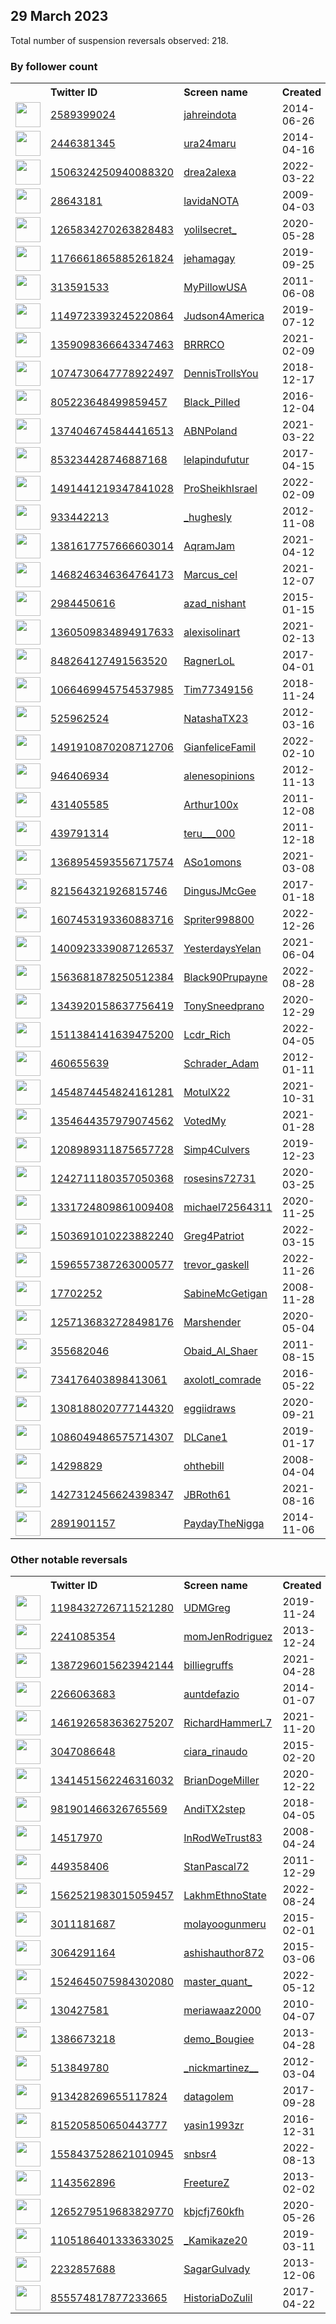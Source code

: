 
## 29 March 2023
Total number of suspension reversals observed: 218.

### By follower count
<table><tr><th></th><th align="left">Twitter ID</th><th align="left">Screen name</th>
<th align="left">Created</th><th align="left">Status</th><th align="left">Suspended</th><th align="left">Followers</th>
<tr><td><a href="https://pbs.twimg.com/profile_images/1628126442448990209/UdUUf1J6_normal.jpg"><img src="https://pbs.twimg.com/profile_images/1628126442448990209/UdUUf1J6_normal.jpg" width="40px" height="40px" align="center"/></a></td><td><a href="https://twitter.com/intent/user?user_id=2589399024">2589399024</a></td><td><a href="https://twitter.com/jahreindota">jahreindota</a></td><td>2014-06-26</td><td align="center"></td><td>2022-11-05</td><td>837906</td></tr>
<tr><td><a href="https://pbs.twimg.com/profile_images/1476769001481318405/66ZZWQaU_normal.jpg"><img src="https://pbs.twimg.com/profile_images/1476769001481318405/66ZZWQaU_normal.jpg" width="40px" height="40px" align="center"/></a></td><td><a href="https://twitter.com/intent/user?user_id=2446381345">2446381345</a></td><td><a href="https://twitter.com/ura24maru">ura24maru</a></td><td>2014-04-16</td><td align="center"></td><td>2022-12-02</td><td>373787</td></tr>
<tr><td><a href="https://pbs.twimg.com/profile_images/1659348526676033546/o-NGEXB__normal.jpg"><img src="https://pbs.twimg.com/profile_images/1659348526676033546/o-NGEXB__normal.jpg" width="40px" height="40px" align="center"/></a></td><td><a href="https://twitter.com/intent/user?user_id=1506324250940088320">1506324250940088320</a></td><td><a href="https://twitter.com/drea2alexa">drea2alexa</a></td><td>2022-03-22</td><td align="center"></td><td>2023-03-22</td><td>73464</td></tr>
<tr><td><a href="https://pbs.twimg.com/profile_images/1129352390514216960/30XY7Wb8_normal.jpg"><img src="https://pbs.twimg.com/profile_images/1129352390514216960/30XY7Wb8_normal.jpg" width="40px" height="40px" align="center"/></a></td><td><a href="https://twitter.com/intent/user?user_id=28643181">28643181</a></td><td><a href="https://twitter.com/lavidaNOTA">lavidaNOTA</a></td><td>2009-04-03</td><td align="center"></td><td>2022-12-27</td><td>70407</td></tr>
<tr><td><a href="https://pbs.twimg.com/profile_images/1643598746259800067/XiQ_LDX3_normal.jpg"><img src="https://pbs.twimg.com/profile_images/1643598746259800067/XiQ_LDX3_normal.jpg" width="40px" height="40px" align="center"/></a></td><td><a href="https://twitter.com/intent/user?user_id=1265834270263828483">1265834270263828483</a></td><td><a href="https://twitter.com/yolilsecret_">yolilsecret_</a></td><td>2020-05-28</td><td align="center"></td><td>2023-01-12</td><td>57058</td></tr>
<tr><td><a href="https://pbs.twimg.com/profile_images/1625095378201722880/Nn1BjV6V_normal.jpg"><img src="https://pbs.twimg.com/profile_images/1625095378201722880/Nn1BjV6V_normal.jpg" width="40px" height="40px" align="center"/></a></td><td><a href="https://twitter.com/intent/user?user_id=1176661865885261824">1176661865885261824</a></td><td><a href="https://twitter.com/jehamagay">jehamagay</a></td><td>2019-09-25</td><td align="center"></td><td></td><td>45578</td></tr>
<tr><td><a href="https://pbs.twimg.com/profile_images/609093552849563648/3fZC_xdE_normal.jpg"><img src="https://pbs.twimg.com/profile_images/609093552849563648/3fZC_xdE_normal.jpg" width="40px" height="40px" align="center"/></a></td><td><a href="https://twitter.com/intent/user?user_id=313591533">313591533</a></td><td><a href="https://twitter.com/MyPillowUSA">MyPillowUSA</a></td><td>2011-06-08</td><td align="center"></td><td></td><td>42777</td></tr>
<tr><td><a href="https://pbs.twimg.com/profile_images/1502415756742602756/nFIvTrec_normal.jpg"><img src="https://pbs.twimg.com/profile_images/1502415756742602756/nFIvTrec_normal.jpg" width="40px" height="40px" align="center"/></a></td><td><a href="https://twitter.com/intent/user?user_id=1149723393245220864">1149723393245220864</a></td><td><a href="https://twitter.com/Judson4America">Judson4America</a></td><td>2019-07-12</td><td align="center">👋</td><td>2022-08-18</td><td>30095</td></tr>
<tr><td><a href="https://pbs.twimg.com/profile_images/1643300884749639692/INiDEVB6_normal.jpg"><img src="https://pbs.twimg.com/profile_images/1643300884749639692/INiDEVB6_normal.jpg" width="40px" height="40px" align="center"/></a></td><td><a href="https://twitter.com/intent/user?user_id=1359098366643347463">1359098366643347463</a></td><td><a href="https://twitter.com/BRRRCO">BRRRCO</a></td><td>2021-02-09</td><td align="center"></td><td>2022-06-24</td><td>29093</td></tr>
<tr><td><a href="https://pbs.twimg.com/profile_images/1641095850976747520/z2VRy9r0_normal.jpg"><img src="https://pbs.twimg.com/profile_images/1641095850976747520/z2VRy9r0_normal.jpg" width="40px" height="40px" align="center"/></a></td><td><a href="https://twitter.com/intent/user?user_id=1074730647778922497">1074730647778922497</a></td><td><a href="https://twitter.com/DennisTrollsYou">DennisTrollsYou</a></td><td>2018-12-17</td><td align="center">🚫</td><td>2022-05-26</td><td>28094</td></tr>
<tr><td><a href="https://pbs.twimg.com/profile_images/805225256063406081/2_GSaI2Z_normal.jpg"><img src="https://pbs.twimg.com/profile_images/805225256063406081/2_GSaI2Z_normal.jpg" width="40px" height="40px" align="center"/></a></td><td><a href="https://twitter.com/intent/user?user_id=805223648499859457">805223648499859457</a></td><td><a href="https://twitter.com/Black_Pilled">Black_Pilled</a></td><td>2016-12-04</td><td align="center"></td><td></td><td>25963</td></tr>
<tr><td><a href="https://pbs.twimg.com/profile_images/1374048361519669252/joV_oGT8_normal.jpg"><img src="https://pbs.twimg.com/profile_images/1374048361519669252/joV_oGT8_normal.jpg" width="40px" height="40px" align="center"/></a></td><td><a href="https://twitter.com/intent/user?user_id=1374046745844416513">1374046745844416513</a></td><td><a href="https://twitter.com/ABNPoland">ABNPoland</a></td><td>2021-03-22</td><td align="center"></td><td>2022-10-20</td><td>21978</td></tr>
<tr><td><a href="https://pbs.twimg.com/profile_images/1210232150131462145/O2ijd-xK_normal.jpg"><img src="https://pbs.twimg.com/profile_images/1210232150131462145/O2ijd-xK_normal.jpg" width="40px" height="40px" align="center"/></a></td><td><a href="https://twitter.com/intent/user?user_id=853234428746887168">853234428746887168</a></td><td><a href="https://twitter.com/lelapindufutur">lelapindufutur</a></td><td>2017-04-15</td><td align="center"></td><td></td><td>20642</td></tr>
<tr><td><a href="https://pbs.twimg.com/profile_images/1660573164873875458/OUe11PLl_normal.jpg"><img src="https://pbs.twimg.com/profile_images/1660573164873875458/OUe11PLl_normal.jpg" width="40px" height="40px" align="center"/></a></td><td><a href="https://twitter.com/intent/user?user_id=1491441219347841028">1491441219347841028</a></td><td><a href="https://twitter.com/ProSheikhIsrael">ProSheikhIsrael</a></td><td>2022-02-09</td><td align="center"></td><td>2022-07-18</td><td>19375</td></tr>
<tr><td><a href="https://pbs.twimg.com/profile_images/1502820427940483078/XZne3V3-_normal.jpg"><img src="https://pbs.twimg.com/profile_images/1502820427940483078/XZne3V3-_normal.jpg" width="40px" height="40px" align="center"/></a></td><td><a href="https://twitter.com/intent/user?user_id=933442213">933442213</a></td><td><a href="https://twitter.com/_hughesly">_hughesly</a></td><td>2012-11-08</td><td align="center"></td><td>2022-11-06</td><td>17207</td></tr>
<tr><td><a href="https://pbs.twimg.com/profile_images/1588842573795364864/80Y3RnCt_normal.jpg"><img src="https://pbs.twimg.com/profile_images/1588842573795364864/80Y3RnCt_normal.jpg" width="40px" height="40px" align="center"/></a></td><td><a href="https://twitter.com/intent/user?user_id=1381617757666603014">1381617757666603014</a></td><td><a href="https://twitter.com/AqramJam">AqramJam</a></td><td>2021-04-12</td><td align="center">🚫</td><td>2023-01-03</td><td>12882</td></tr>
<tr><td><a href="https://pbs.twimg.com/profile_images/1647913414885269506/x8nnzW_N_normal.jpg"><img src="https://pbs.twimg.com/profile_images/1647913414885269506/x8nnzW_N_normal.jpg" width="40px" height="40px" align="center"/></a></td><td><a href="https://twitter.com/intent/user?user_id=1468246346364764173">1468246346364764173</a></td><td><a href="https://twitter.com/Marcus_cel">Marcus_cel</a></td><td>2021-12-07</td><td align="center"></td><td>2022-09-21</td><td>12508</td></tr>
<tr><td><a href="https://pbs.twimg.com/profile_images/1562324108909547520/z3l-IMMH_normal.jpg"><img src="https://pbs.twimg.com/profile_images/1562324108909547520/z3l-IMMH_normal.jpg" width="40px" height="40px" align="center"/></a></td><td><a href="https://twitter.com/intent/user?user_id=2984450616">2984450616</a></td><td><a href="https://twitter.com/azad_nishant">azad_nishant</a></td><td>2015-01-15</td><td align="center"></td><td>2023-03-16</td><td>11949</td></tr>
<tr><td><a href="https://pbs.twimg.com/profile_images/1671491923079561217/YcbZ4lNh_normal.jpg"><img src="https://pbs.twimg.com/profile_images/1671491923079561217/YcbZ4lNh_normal.jpg" width="40px" height="40px" align="center"/></a></td><td><a href="https://twitter.com/intent/user?user_id=1360509834894917633">1360509834894917633</a></td><td><a href="https://twitter.com/alexisolinart">alexisolinart</a></td><td>2021-02-13</td><td align="center"></td><td>2023-02-07</td><td>11244</td></tr>
<tr><td><a href="https://pbs.twimg.com/profile_images/1636091547342045185/6f97DZyF_normal.jpg"><img src="https://pbs.twimg.com/profile_images/1636091547342045185/6f97DZyF_normal.jpg" width="40px" height="40px" align="center"/></a></td><td><a href="https://twitter.com/intent/user?user_id=848264127491563520">848264127491563520</a></td><td><a href="https://twitter.com/RagnerLoL">RagnerLoL</a></td><td>2017-04-01</td><td align="center"></td><td>2023-03-23</td><td>10885</td></tr>
<tr><td><a href="https://pbs.twimg.com/profile_images/1529898110142386176/BVEWwF44_normal.jpg"><img src="https://pbs.twimg.com/profile_images/1529898110142386176/BVEWwF44_normal.jpg" width="40px" height="40px" align="center"/></a></td><td><a href="https://twitter.com/intent/user?user_id=1066469945754537985">1066469945754537985</a></td><td><a href="https://twitter.com/Tim77349156">Tim77349156</a></td><td>2018-11-24</td><td align="center"></td><td>2022-06-06</td><td>10406</td></tr>
<tr><td><a href="https://pbs.twimg.com/profile_images/1647421388355977221/J2rn6jxN_normal.jpg"><img src="https://pbs.twimg.com/profile_images/1647421388355977221/J2rn6jxN_normal.jpg" width="40px" height="40px" align="center"/></a></td><td><a href="https://twitter.com/intent/user?user_id=525962524">525962524</a></td><td><a href="https://twitter.com/NatashaTX23">NatashaTX23</a></td><td>2012-03-16</td><td align="center"></td><td>2022-02-13</td><td>9836</td></tr>
<tr><td><a href="https://pbs.twimg.com/profile_images/1540058641696313344/-ifPXX0y_normal.jpg"><img src="https://pbs.twimg.com/profile_images/1540058641696313344/-ifPXX0y_normal.jpg" width="40px" height="40px" align="center"/></a></td><td><a href="https://twitter.com/intent/user?user_id=1491910870208712706">1491910870208712706</a></td><td><a href="https://twitter.com/GianfeliceFamil">GianfeliceFamil</a></td><td>2022-02-10</td><td align="center"></td><td>2022-09-28</td><td>8924</td></tr>
<tr><td><a href="https://pbs.twimg.com/profile_images/1640872731150364673/IVrRU4rn_normal.jpg"><img src="https://pbs.twimg.com/profile_images/1640872731150364673/IVrRU4rn_normal.jpg" width="40px" height="40px" align="center"/></a></td><td><a href="https://twitter.com/intent/user?user_id=946406934">946406934</a></td><td><a href="https://twitter.com/alenesopinions">alenesopinions</a></td><td>2012-11-13</td><td align="center">👋</td><td></td><td>8844</td></tr>
<tr><td><a href="https://pbs.twimg.com/profile_images/1668738687037784069/CWB8sg2b_normal.jpg"><img src="https://pbs.twimg.com/profile_images/1668738687037784069/CWB8sg2b_normal.jpg" width="40px" height="40px" align="center"/></a></td><td><a href="https://twitter.com/intent/user?user_id=431405585">431405585</a></td><td><a href="https://twitter.com/Arthur100x">Arthur100x</a></td><td>2011-12-08</td><td align="center"></td><td>2022-11-25</td><td>8774</td></tr>
<tr><td><a href="https://pbs.twimg.com/profile_images/1644727083200045057/T7iiT5Pn_normal.jpg"><img src="https://pbs.twimg.com/profile_images/1644727083200045057/T7iiT5Pn_normal.jpg" width="40px" height="40px" align="center"/></a></td><td><a href="https://twitter.com/intent/user?user_id=439791314">439791314</a></td><td><a href="https://twitter.com/teru___000">teru___000</a></td><td>2011-12-18</td><td align="center"></td><td>2023-02-24</td><td>8733</td></tr>
<tr><td><a href="https://pbs.twimg.com/profile_images/1544858538060701697/mtS0u4bD_normal.jpg"><img src="https://pbs.twimg.com/profile_images/1544858538060701697/mtS0u4bD_normal.jpg" width="40px" height="40px" align="center"/></a></td><td><a href="https://twitter.com/intent/user?user_id=1368954593556717574">1368954593556717574</a></td><td><a href="https://twitter.com/ASo1omons">ASo1omons</a></td><td>2021-03-08</td><td align="center"></td><td>2022-08-20</td><td>8228</td></tr>
<tr><td><a href="https://pbs.twimg.com/profile_images/1384615935709913095/ZRCof6JG_normal.jpg"><img src="https://pbs.twimg.com/profile_images/1384615935709913095/ZRCof6JG_normal.jpg" width="40px" height="40px" align="center"/></a></td><td><a href="https://twitter.com/intent/user?user_id=821564321926815746">821564321926815746</a></td><td><a href="https://twitter.com/DingusJMcGee">DingusJMcGee</a></td><td>2017-01-18</td><td align="center"></td><td></td><td>6242</td></tr>
<tr><td><a href="https://pbs.twimg.com/profile_images/1666876165552758784/LQJM_z-y_normal.jpg"><img src="https://pbs.twimg.com/profile_images/1666876165552758784/LQJM_z-y_normal.jpg" width="40px" height="40px" align="center"/></a></td><td><a href="https://twitter.com/intent/user?user_id=1607453193360883716">1607453193360883716</a></td><td><a href="https://twitter.com/Spriter998800">Spriter998800</a></td><td>2022-12-26</td><td align="center"></td><td>2023-02-25</td><td>5692</td></tr>
<tr><td><a href="https://pbs.twimg.com/profile_images/1650602529661517824/JUFTxICS_normal.jpg"><img src="https://pbs.twimg.com/profile_images/1650602529661517824/JUFTxICS_normal.jpg" width="40px" height="40px" align="center"/></a></td><td><a href="https://twitter.com/intent/user?user_id=1400923339087126537">1400923339087126537</a></td><td><a href="https://twitter.com/YesterdaysYelan">YesterdaysYelan</a></td><td>2021-06-04</td><td align="center">🚫</td><td>2022-06-20</td><td>5199</td></tr>
<tr><td><a href="https://pbs.twimg.com/profile_images/1563682077026951168/z2iFANYk_normal.jpg"><img src="https://pbs.twimg.com/profile_images/1563682077026951168/z2iFANYk_normal.jpg" width="40px" height="40px" align="center"/></a></td><td><a href="https://twitter.com/intent/user?user_id=1563681878250512384">1563681878250512384</a></td><td><a href="https://twitter.com/Black90Prupayne">Black90Prupayne</a></td><td>2022-08-28</td><td align="center">🚫</td><td>2023-01-17</td><td>4342</td></tr>
<tr><td><a href="https://pbs.twimg.com/profile_images/1641155651626778626/0vZCPEQB_normal.jpg"><img src="https://pbs.twimg.com/profile_images/1641155651626778626/0vZCPEQB_normal.jpg" width="40px" height="40px" align="center"/></a></td><td><a href="https://twitter.com/intent/user?user_id=1343920158637756419">1343920158637756419</a></td><td><a href="https://twitter.com/TonySneedprano">TonySneedprano</a></td><td>2020-12-29</td><td align="center"></td><td></td><td>4312</td></tr>
<tr><td><a href="https://pbs.twimg.com/profile_images/1652157790276788224/t5iQquKS_normal.jpg"><img src="https://pbs.twimg.com/profile_images/1652157790276788224/t5iQquKS_normal.jpg" width="40px" height="40px" align="center"/></a></td><td><a href="https://twitter.com/intent/user?user_id=1511384141639475200">1511384141639475200</a></td><td><a href="https://twitter.com/Lcdr_Rich">Lcdr_Rich</a></td><td>2022-04-05</td><td align="center"></td><td>2022-09-28</td><td>4157</td></tr>
<tr><td><a href="https://pbs.twimg.com/profile_images/1312599711212351490/zBLoSe4v_normal.jpg"><img src="https://pbs.twimg.com/profile_images/1312599711212351490/zBLoSe4v_normal.jpg" width="40px" height="40px" align="center"/></a></td><td><a href="https://twitter.com/intent/user?user_id=460655639">460655639</a></td><td><a href="https://twitter.com/Schrader_Adam">Schrader_Adam</a></td><td>2012-01-11</td><td align="center"></td><td>2022-11-08</td><td>3875</td></tr>
<tr><td><a href="https://pbs.twimg.com/profile_images/1649259479467454467/aNAi72r9_normal.jpg"><img src="https://pbs.twimg.com/profile_images/1649259479467454467/aNAi72r9_normal.jpg" width="40px" height="40px" align="center"/></a></td><td><a href="https://twitter.com/intent/user?user_id=1454874454824161281">1454874454824161281</a></td><td><a href="https://twitter.com/MotulX22">MotulX22</a></td><td>2021-10-31</td><td align="center"></td><td>2022-09-14</td><td>3797</td></tr>
<tr><td><a href="https://pbs.twimg.com/profile_images/1409723975333158932/XlVfoYJb_normal.jpg"><img src="https://pbs.twimg.com/profile_images/1409723975333158932/XlVfoYJb_normal.jpg" width="40px" height="40px" align="center"/></a></td><td><a href="https://twitter.com/intent/user?user_id=1354644357979074562">1354644357979074562</a></td><td><a href="https://twitter.com/VotedMy">VotedMy</a></td><td>2021-01-28</td><td align="center"></td><td>2022-05-02</td><td>3282</td></tr>
<tr><td><a href="https://pbs.twimg.com/profile_images/1660313073834508289/1l5nC74s_normal.jpg"><img src="https://pbs.twimg.com/profile_images/1660313073834508289/1l5nC74s_normal.jpg" width="40px" height="40px" align="center"/></a></td><td><a href="https://twitter.com/intent/user?user_id=1208989311875657728">1208989311875657728</a></td><td><a href="https://twitter.com/Simp4Culvers">Simp4Culvers</a></td><td>2019-12-23</td><td align="center"></td><td></td><td>3260</td></tr>
<tr><td><a href="https://pbs.twimg.com/profile_images/1647436199018266624/eIYnpLuX_normal.jpg"><img src="https://pbs.twimg.com/profile_images/1647436199018266624/eIYnpLuX_normal.jpg" width="40px" height="40px" align="center"/></a></td><td><a href="https://twitter.com/intent/user?user_id=1242711180357050368">1242711180357050368</a></td><td><a href="https://twitter.com/rosesins72731">rosesins72731</a></td><td>2020-03-25</td><td align="center"></td><td>2023-02-09</td><td>2954</td></tr>
<tr><td><a href="https://pbs.twimg.com/profile_images/1647228370428522496/foEJWpki_normal.jpg"><img src="https://pbs.twimg.com/profile_images/1647228370428522496/foEJWpki_normal.jpg" width="40px" height="40px" align="center"/></a></td><td><a href="https://twitter.com/intent/user?user_id=1331724809861009408">1331724809861009408</a></td><td><a href="https://twitter.com/michael72564311">michael72564311</a></td><td>2020-11-25</td><td align="center"></td><td>2022-05-13</td><td>2940</td></tr>
<tr><td><a href="https://pbs.twimg.com/profile_images/1650092428727132162/oW9euv5m_normal.jpg"><img src="https://pbs.twimg.com/profile_images/1650092428727132162/oW9euv5m_normal.jpg" width="40px" height="40px" align="center"/></a></td><td><a href="https://twitter.com/intent/user?user_id=1503691010223882240">1503691010223882240</a></td><td><a href="https://twitter.com/Greg4Patriot">Greg4Patriot</a></td><td>2022-03-15</td><td align="center"></td><td>2022-11-06</td><td>2923</td></tr>
<tr><td><a href="https://pbs.twimg.com/profile_images/1600963218222075926/QYW_bw4m_normal.jpg"><img src="https://pbs.twimg.com/profile_images/1600963218222075926/QYW_bw4m_normal.jpg" width="40px" height="40px" align="center"/></a></td><td><a href="https://twitter.com/intent/user?user_id=1596557387263000577">1596557387263000577</a></td><td><a href="https://twitter.com/trevor_gaskell">trevor_gaskell</a></td><td>2022-11-26</td><td align="center"></td><td>2023-01-30</td><td>2783</td></tr>
<tr><td><a href="https://pbs.twimg.com/profile_images/962730699064094720/1TLTldv3_normal.jpg"><img src="https://pbs.twimg.com/profile_images/962730699064094720/1TLTldv3_normal.jpg" width="40px" height="40px" align="center"/></a></td><td><a href="https://twitter.com/intent/user?user_id=17702252">17702252</a></td><td><a href="https://twitter.com/SabineMcGetigan">SabineMcGetigan</a></td><td>2008-11-28</td><td align="center"></td><td>2022-10-29</td><td>2652</td></tr>
<tr><td><a href="https://pbs.twimg.com/profile_images/1448060598521114625/aQxZ0l8h_normal.jpg"><img src="https://pbs.twimg.com/profile_images/1448060598521114625/aQxZ0l8h_normal.jpg" width="40px" height="40px" align="center"/></a></td><td><a href="https://twitter.com/intent/user?user_id=1257136832728498176">1257136832728498176</a></td><td><a href="https://twitter.com/Marshender">Marshender</a></td><td>2020-05-04</td><td align="center">👋</td><td>2022-07-18</td><td>2585</td></tr>
<tr><td><a href="https://pbs.twimg.com/profile_images/1674328615243087874/ZnEb-mKr_normal.jpg"><img src="https://pbs.twimg.com/profile_images/1674328615243087874/ZnEb-mKr_normal.jpg" width="40px" height="40px" align="center"/></a></td><td><a href="https://twitter.com/intent/user?user_id=355682046">355682046</a></td><td><a href="https://twitter.com/Obaid_Al_Shaer">Obaid_Al_Shaer</a></td><td>2011-08-15</td><td align="center"></td><td>2023-03-04</td><td>2534</td></tr>
<tr><td><a href="https://pbs.twimg.com/profile_images/1644729954226126852/ihfxhyYa_normal.jpg"><img src="https://pbs.twimg.com/profile_images/1644729954226126852/ihfxhyYa_normal.jpg" width="40px" height="40px" align="center"/></a></td><td><a href="https://twitter.com/intent/user?user_id=734176403898413061">734176403898413061</a></td><td><a href="https://twitter.com/axolotl_comrade">axolotl_comrade</a></td><td>2016-05-22</td><td align="center"></td><td>2022-08-10</td><td>2268</td></tr>
<tr><td><a href="https://pbs.twimg.com/profile_images/1397406035963531266/kf-gX6B__normal.jpg"><img src="https://pbs.twimg.com/profile_images/1397406035963531266/kf-gX6B__normal.jpg" width="40px" height="40px" align="center"/></a></td><td><a href="https://twitter.com/intent/user?user_id=1308188020777144320">1308188020777144320</a></td><td><a href="https://twitter.com/eggiidraws">eggiidraws</a></td><td>2020-09-21</td><td align="center"></td><td></td><td>2257</td></tr>
<tr><td><a href="https://pbs.twimg.com/profile_images/1271552345172840450/5sx1PJw8_normal.jpg"><img src="https://pbs.twimg.com/profile_images/1271552345172840450/5sx1PJw8_normal.jpg" width="40px" height="40px" align="center"/></a></td><td><a href="https://twitter.com/intent/user?user_id=1086049486575714307">1086049486575714307</a></td><td><a href="https://twitter.com/DLCane1">DLCane1</a></td><td>2019-01-17</td><td align="center"></td><td>2022-08-18</td><td>2221</td></tr>
<tr><td><a href="https://pbs.twimg.com/profile_images/1268207020739616771/cpeJrgON_normal.jpg"><img src="https://pbs.twimg.com/profile_images/1268207020739616771/cpeJrgON_normal.jpg" width="40px" height="40px" align="center"/></a></td><td><a href="https://twitter.com/intent/user?user_id=14298829">14298829</a></td><td><a href="https://twitter.com/ohthebill">ohthebill</a></td><td>2008-04-04</td><td align="center"></td><td></td><td>2173</td></tr>
<tr><td><a href="https://pbs.twimg.com/profile_images/1552820356209119234/jUmuWEKa_normal.jpg"><img src="https://pbs.twimg.com/profile_images/1552820356209119234/jUmuWEKa_normal.jpg" width="40px" height="40px" align="center"/></a></td><td><a href="https://twitter.com/intent/user?user_id=1427312456624398347">1427312456624398347</a></td><td><a href="https://twitter.com/JBRoth61">JBRoth61</a></td><td>2021-08-16</td><td align="center"></td><td>2022-07-29</td><td>2168</td></tr>
<tr><td><a href="https://pbs.twimg.com/profile_images/1662676892447805441/j2Ln6fo3_normal.jpg"><img src="https://pbs.twimg.com/profile_images/1662676892447805441/j2Ln6fo3_normal.jpg" width="40px" height="40px" align="center"/></a></td><td><a href="https://twitter.com/intent/user?user_id=2891901157">2891901157</a></td><td><a href="https://twitter.com/PaydayTheNigga">PaydayTheNigga</a></td><td>2014-11-06</td><td align="center"></td><td>2022-04-16</td><td>2108</td></tr>
</table>

### Other notable reversals
<table><tr><th></th><th align="left">Twitter ID</th><th align="left">Screen name</th>
<th align="left">Created</th><th align="left">Status</th><th align="left">Suspended</th><th align="left">Followers</th>
<tr><td><a href="https://pbs.twimg.com/profile_images/1519537957081919489/Ln-nb9ci_normal.jpg"><img src="https://pbs.twimg.com/profile_images/1519537957081919489/Ln-nb9ci_normal.jpg" width="40px" height="40px" align="center"/></a></td><td><a href="https://twitter.com/intent/user?user_id=1198432726711521280">1198432726711521280</a></td><td><a href="https://twitter.com/UDMGreg">UDMGreg</a></td><td>2019-11-24</td><td align="center"></td><td>2023-02-23</td><td>635</td></tr>
<tr><td><a href="https://pbs.twimg.com/profile_images/1644542101282078725/HiZRTg1I_normal.jpg"><img src="https://pbs.twimg.com/profile_images/1644542101282078725/HiZRTg1I_normal.jpg" width="40px" height="40px" align="center"/></a></td><td><a href="https://twitter.com/intent/user?user_id=2241085354">2241085354</a></td><td><a href="https://twitter.com/momJenRodriguez">momJenRodriguez</a></td><td>2013-12-24</td><td align="center"></td><td>2022-12-01</td><td>1622</td></tr>
<tr><td><a href="https://pbs.twimg.com/profile_images/1387299097460105220/EJFMocO9_normal.jpg"><img src="https://pbs.twimg.com/profile_images/1387299097460105220/EJFMocO9_normal.jpg" width="40px" height="40px" align="center"/></a></td><td><a href="https://twitter.com/intent/user?user_id=1387296015623942144">1387296015623942144</a></td><td><a href="https://twitter.com/billiegruffs">billiegruffs</a></td><td>2021-04-28</td><td align="center"></td><td>2023-03-23</td><td>58</td></tr>
<tr><td><a href="https://pbs.twimg.com/profile_images/1620040218152665089/Va-Gm5ne_normal.jpg"><img src="https://pbs.twimg.com/profile_images/1620040218152665089/Va-Gm5ne_normal.jpg" width="40px" height="40px" align="center"/></a></td><td><a href="https://twitter.com/intent/user?user_id=2266063683">2266063683</a></td><td><a href="https://twitter.com/auntdefazio">auntdefazio</a></td><td>2014-01-07</td><td align="center"></td><td>2023-02-08</td><td>1963</td></tr>
<tr><td><a href="https://pbs.twimg.com/profile_images/1465830103104081923/nNBhs-M7_normal.jpg"><img src="https://pbs.twimg.com/profile_images/1465830103104081923/nNBhs-M7_normal.jpg" width="40px" height="40px" align="center"/></a></td><td><a href="https://twitter.com/intent/user?user_id=1461926583636275207">1461926583636275207</a></td><td><a href="https://twitter.com/RichardHammerL7">RichardHammerL7</a></td><td>2021-11-20</td><td align="center"></td><td>2022-12-15</td><td>30</td></tr>
<tr><td><a href="https://pbs.twimg.com/profile_images/568810814518603776/s9h2BTft_normal.jpeg"><img src="https://pbs.twimg.com/profile_images/568810814518603776/s9h2BTft_normal.jpeg" width="40px" height="40px" align="center"/></a></td><td><a href="https://twitter.com/intent/user?user_id=3047086648">3047086648</a></td><td><a href="https://twitter.com/ciara_rinaudo">ciara_rinaudo</a></td><td>2015-02-20</td><td align="center"></td><td>2023-03-22</td><td>37</td></tr>
<tr><td><a href="https://pbs.twimg.com/profile_images/1612328756290682880/l-pNaJp8_normal.jpg"><img src="https://pbs.twimg.com/profile_images/1612328756290682880/l-pNaJp8_normal.jpg" width="40px" height="40px" align="center"/></a></td><td><a href="https://twitter.com/intent/user?user_id=1341451562246316032">1341451562246316032</a></td><td><a href="https://twitter.com/BrianDogeMiller">BrianDogeMiller</a></td><td>2020-12-22</td><td align="center"></td><td>2023-03-06</td><td>1231</td></tr>
<tr><td><a href="https://pbs.twimg.com/profile_images/1479129914708312067/LUWwpJAh_normal.jpg"><img src="https://pbs.twimg.com/profile_images/1479129914708312067/LUWwpJAh_normal.jpg" width="40px" height="40px" align="center"/></a></td><td><a href="https://twitter.com/intent/user?user_id=981901466326765569">981901466326765569</a></td><td><a href="https://twitter.com/AndiTX2step">AndiTX2step</a></td><td>2018-04-05</td><td align="center"></td><td>2022-08-18</td><td>837</td></tr>
<tr><td><a href="https://pbs.twimg.com/profile_images/1637090545582637057/RDbPGBQq_normal.jpg"><img src="https://pbs.twimg.com/profile_images/1637090545582637057/RDbPGBQq_normal.jpg" width="40px" height="40px" align="center"/></a></td><td><a href="https://twitter.com/intent/user?user_id=14517970">14517970</a></td><td><a href="https://twitter.com/InRodWeTrust83">InRodWeTrust83</a></td><td>2008-04-24</td><td align="center"></td><td>2023-03-18</td><td>399</td></tr>
<tr><td><a href="https://pbs.twimg.com/profile_images/686359552661549056/fNOUngcc_normal.jpg"><img src="https://pbs.twimg.com/profile_images/686359552661549056/fNOUngcc_normal.jpg" width="40px" height="40px" align="center"/></a></td><td><a href="https://twitter.com/intent/user?user_id=449358406">449358406</a></td><td><a href="https://twitter.com/StanPascal72">StanPascal72</a></td><td>2011-12-29</td><td align="center"></td><td>2022-12-12</td><td>345</td></tr>
<tr><td><a href="https://pbs.twimg.com/profile_images/1663754089811804160/BAvlkmp4_normal.jpg"><img src="https://pbs.twimg.com/profile_images/1663754089811804160/BAvlkmp4_normal.jpg" width="40px" height="40px" align="center"/></a></td><td><a href="https://twitter.com/intent/user?user_id=1562521983015059457">1562521983015059457</a></td><td><a href="https://twitter.com/LakhmEthnoState">LakhmEthnoState</a></td><td>2022-08-24</td><td align="center"></td><td>2023-03-22</td><td>592</td></tr>
<tr><td><a href="https://pbs.twimg.com/profile_images/1534165648053518337/ZgtsHleT_normal.jpg"><img src="https://pbs.twimg.com/profile_images/1534165648053518337/ZgtsHleT_normal.jpg" width="40px" height="40px" align="center"/></a></td><td><a href="https://twitter.com/intent/user?user_id=3011181687">3011181687</a></td><td><a href="https://twitter.com/molayoogunmeru">molayoogunmeru</a></td><td>2015-02-01</td><td align="center"></td><td>2023-03-11</td><td>194</td></tr>
<tr><td><a href="https://pbs.twimg.com/profile_images/1560843179704094721/0nbkW6O0_normal.jpg"><img src="https://pbs.twimg.com/profile_images/1560843179704094721/0nbkW6O0_normal.jpg" width="40px" height="40px" align="center"/></a></td><td><a href="https://twitter.com/intent/user?user_id=3064291164">3064291164</a></td><td><a href="https://twitter.com/ashishauthor872">ashishauthor872</a></td><td>2015-03-06</td><td align="center"></td><td>2023-03-19</td><td>1976</td></tr>
<tr><td><a href="https://pbs.twimg.com/profile_images/1562554321203503104/toqlRj_u_normal.jpg"><img src="https://pbs.twimg.com/profile_images/1562554321203503104/toqlRj_u_normal.jpg" width="40px" height="40px" align="center"/></a></td><td><a href="https://twitter.com/intent/user?user_id=1524645075984302080">1524645075984302080</a></td><td><a href="https://twitter.com/master_quant_">master_quant_</a></td><td>2022-05-12</td><td align="center">👋</td><td>2022-12-01</td><td>101</td></tr>
<tr><td><a href="https://pbs.twimg.com/profile_images/1612081847923621893/NvZ0nkot_normal.jpg"><img src="https://pbs.twimg.com/profile_images/1612081847923621893/NvZ0nkot_normal.jpg" width="40px" height="40px" align="center"/></a></td><td><a href="https://twitter.com/intent/user?user_id=130427581">130427581</a></td><td><a href="https://twitter.com/meriawaaz2000">meriawaaz2000</a></td><td>2010-04-07</td><td align="center"></td><td>2023-01-19</td><td>446</td></tr>
<tr><td><a href="https://pbs.twimg.com/profile_images/1559313671158960130/IxTY7VvY_normal.jpg"><img src="https://pbs.twimg.com/profile_images/1559313671158960130/IxTY7VvY_normal.jpg" width="40px" height="40px" align="center"/></a></td><td><a href="https://twitter.com/intent/user?user_id=1386673218">1386673218</a></td><td><a href="https://twitter.com/demo_Bougiee">demo_Bougiee</a></td><td>2013-04-28</td><td align="center"></td><td>2023-03-22</td><td>169</td></tr>
<tr><td><a href="https://pbs.twimg.com/profile_images/1671148823735877633/bAlRb_K9_normal.jpg"><img src="https://pbs.twimg.com/profile_images/1671148823735877633/bAlRb_K9_normal.jpg" width="40px" height="40px" align="center"/></a></td><td><a href="https://twitter.com/intent/user?user_id=513849780">513849780</a></td><td><a href="https://twitter.com/_nickmartinez__">_nickmartinez__</a></td><td>2012-03-04</td><td align="center"></td><td>2023-02-03</td><td>1656</td></tr>
<tr><td><a href="https://pbs.twimg.com/profile_images/1540361512447008769/p2xCSmp4_normal.jpg"><img src="https://pbs.twimg.com/profile_images/1540361512447008769/p2xCSmp4_normal.jpg" width="40px" height="40px" align="center"/></a></td><td><a href="https://twitter.com/intent/user?user_id=913428269655117824">913428269655117824</a></td><td><a href="https://twitter.com/datagolem">datagolem</a></td><td>2017-09-28</td><td align="center"></td><td>2023-01-06</td><td>25</td></tr>
<tr><td><a href="https://pbs.twimg.com/profile_images/1353109052604248064/ohdMHweX_normal.jpg"><img src="https://pbs.twimg.com/profile_images/1353109052604248064/ohdMHweX_normal.jpg" width="40px" height="40px" align="center"/></a></td><td><a href="https://twitter.com/intent/user?user_id=815205850650443777">815205850650443777</a></td><td><a href="https://twitter.com/yasin1993zr">yasin1993zr</a></td><td>2016-12-31</td><td align="center"></td><td>2023-02-03</td><td>5</td></tr>
<tr><td><a href="https://pbs.twimg.com/profile_images/1600124934524739588/E00fjhwX_normal.jpg"><img src="https://pbs.twimg.com/profile_images/1600124934524739588/E00fjhwX_normal.jpg" width="40px" height="40px" align="center"/></a></td><td><a href="https://twitter.com/intent/user?user_id=1558437528621010945">1558437528621010945</a></td><td><a href="https://twitter.com/snbsr4">snbsr4</a></td><td>2022-08-13</td><td align="center"></td><td>2022-12-09</td><td>58</td></tr>
<tr><td><a href="https://pbs.twimg.com/profile_images/1647852687327731713/ZuuPy8VL_normal.jpg"><img src="https://pbs.twimg.com/profile_images/1647852687327731713/ZuuPy8VL_normal.jpg" width="40px" height="40px" align="center"/></a></td><td><a href="https://twitter.com/intent/user?user_id=1143562896">1143562896</a></td><td><a href="https://twitter.com/FreetureZ">FreetureZ</a></td><td>2013-02-02</td><td align="center"></td><td>2023-03-19</td><td>602</td></tr>
<tr><td><a href="https://pbs.twimg.com/profile_images/1550794962610298881/D9apE7t2_normal.jpg"><img src="https://pbs.twimg.com/profile_images/1550794962610298881/D9apE7t2_normal.jpg" width="40px" height="40px" align="center"/></a></td><td><a href="https://twitter.com/intent/user?user_id=1265279519683829770">1265279519683829770</a></td><td><a href="https://twitter.com/kbjcfj760kfh">kbjcfj760kfh</a></td><td>2020-05-26</td><td align="center"></td><td>2023-02-04</td><td>56</td></tr>
<tr><td><a href="https://pbs.twimg.com/profile_images/1279264150644854784/Tuy3Hf0F_normal.jpg"><img src="https://pbs.twimg.com/profile_images/1279264150644854784/Tuy3Hf0F_normal.jpg" width="40px" height="40px" align="center"/></a></td><td><a href="https://twitter.com/intent/user?user_id=1105186401333633025">1105186401333633025</a></td><td><a href="https://twitter.com/_Kamikaze20">_Kamikaze20</a></td><td>2019-03-11</td><td align="center"></td><td>2023-02-06</td><td>47</td></tr>
<tr><td><a href="https://pbs.twimg.com/profile_images/659764906514780161/k22G2Oes_normal.jpg"><img src="https://pbs.twimg.com/profile_images/659764906514780161/k22G2Oes_normal.jpg" width="40px" height="40px" align="center"/></a></td><td><a href="https://twitter.com/intent/user?user_id=2232857688">2232857688</a></td><td><a href="https://twitter.com/SagarGulvady">SagarGulvady</a></td><td>2013-12-06</td><td align="center"></td><td>2022-12-06</td><td>17</td></tr>
<tr><td><a href="https://pbs.twimg.com/profile_images/1638564573253971969/k5fmk0ga_normal.jpg"><img src="https://pbs.twimg.com/profile_images/1638564573253971969/k5fmk0ga_normal.jpg" width="40px" height="40px" align="center"/></a></td><td><a href="https://twitter.com/intent/user?user_id=855574817877233665">855574817877233665</a></td><td><a href="https://twitter.com/HistoriaDoZulil">HistoriaDoZulil</a></td><td>2017-04-22</td><td align="center">🔒</td><td>2023-02-05</td><td>240</td></tr>
</table>
